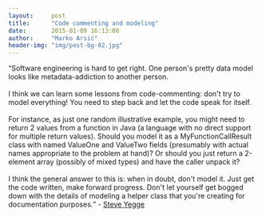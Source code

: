 ```yaml
---
layout:     post
title:      "Code commenting and modeling"
date:       2015-01-09 16:13:00
author:     "Marko Arsić"
header-img: "img/post-bg-02.jpg"
---
```


<p><q>Software engineering is hard to get right. One person's pretty data model looks like metadata-addiction to another person.
<br><br>
I think we can learn some lessons from code-commenting: don't try to model everything! You need to step back and let the code speak for itself.
<br><br>
For instance, as just one random illustrative example, you might need to return 2 values from a function in Java (a language with no direct support for multiple return values). Should you model it as a MyFunctionCallResult class with named ValueOne and ValueTwo fields (presumably with actual names appropriate to the problem at hand)? Or should you just return a 2-element array (possibly of mixed types) and have the caller unpack it?
<br><br>
I think the general answer to this is: when in doubt, don't model it. Just get the code written, make forward progress. Don't let yourself get bogged down with the details of modeling a helper class that you're creating for documentation purposes.</q> - <a href="http://steve-yegge.blogspot.com.br/2008/02/portrait-of-n00b.html" target="_blank">Steve Yegge</a></p>

